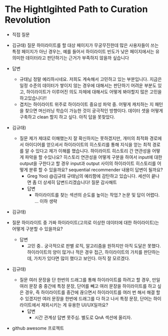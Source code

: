 # The Hightlgihted Path to Curation Revolution
 

- 직접 질문
 - 김규태) 질문 하이라이트를 할 대상 페이지가 무궁무진한데 많은 사용자들이 쓰는 특정 페이지가 아닌 경우는, 예를 들어서 하이라이트 빈도가 낮은 페이지에서는 유의미한 데이터라고 판단하기는 근거가 부족하지 않을까 싶습니다
  - 답변 
    - 규태님 정말 예리하시네요. 저희도 계속해서 고민하고 있는 부분입니다. 지금은 일정 수준의 데이터가 쌓이지 않는 경우에 대해서는 판단하기 어려운 부분도 있고, 하이라이트가 이루어진 의도 자체에 대해서도 어떻게 봐야할지 많은 고민을 하고있습니다!!
    - 겹치는 하이라이트 위주로 하이라이트 중요성 파악 중. 어떻게 캐치하는 지 패턴을 찾으면 머신러닝 학습이 가능한 것이 궁극적인 방향이다. 데이터 셋을 어떻게 구축하고 clean 할지 하고 싶다. 아직 답을 못찾았다.
​ 
 -  김규태)
    -  질문 제가 제대로 이해했는지 잘 확신하지는 못하겠지만, 개미의 최적화 경로에서 아이디어를 얻으셔서 하이라이트의 히스토리를 통해 지식을 얻는 최적 경로를 알 수 있다고 제가 이해를 했습니다. 하이라이트 히스토리 간 연관성을 어떻게 파악을 할 수있나요? 히스토리 연관성을 어떻게 구분을 하여서 input에 대한 output을 구한다고 할 경우 input과 output 사이의 하이라이트 히스토리를 어떻게 분류 할 수 있을까요? sequential recommender 내용이 답변이 될까요?
       -  Greg Yoo) @김규태 규태님의 예리함에 감탄하고 있습니다. 세션이 끝나면 좀 더 상세히 답변드리겠습니다! 질문 감사해트
       - 답변
         - 하이라이트를 찾는 섹션의 순도를 높이는 작업.? 논문 및 답이 어렵다. ... 이하 생략
- 김규태)
 - 질문 하이라이트 중 가짜 하이라이트(고의로 이상한 데이터에 대한 하이라이트)는 어떻게 구분할 수 있을까요?
   - 답변
     - 고민 중.. 궁극적으로 판별 로직, 알고리즘을 원하지만 아직 도달은 못했다. 하이라이트의 양이 많거나 적은 경우 접근, 하이라이트의 가치를 판단하는 데, 가치가 있다면 많이 했다고 보인다. 아직 잘 모르겠다.   

- 김규태)
  - 질문 여러 문장을 단 한번의 드래그를 통해 하이라이트를 하려고 할 경우, 만일 여러 문장 중 중간에 특정 문장, 단어를 빼고 여러 문장을 하이라이트를 하고 싶은 경우, 즉 하이라이트를 중간에 끊으면서 하이라이트를 여러 번 해서 해결 할 수 있겠지만 여러 문장을 한번에 드래그를 다 하고 나서 특정 문장, 단어는 하이라이트에서 제외시키는 게 유용한 UI/UX일까요?
    - 답변
      - 시간 관계상 답변 못주심. 별도로 QnA 섹션에 올리자.
 
 - github awesome 프로젝트
